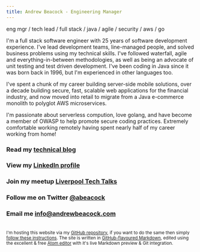 ```yaml
---
title: Andrew Beacock - Engineering Manager
---
```


eng mgr / tech lead / full stack / java / agile / security / aws / go

I'm a full stack software engineer with 25 years of software development experience. I've lead development teams, line-managed people, and solved business problems using my technical skills. I've followed waterfall, agile and everything-in-between methodologies, as well as being an advocate of unit testing and test driven development.  I've been coding in Java since it was born back in 1996, but I'm experienced in other languages too.

I've spent a chunk of my career building server-side mobile solutions, over a decade building secure, fast, scalable web applications for the financial industry, and now moved into retail to migrate from a Java e-commerce monolith to polyglot AWS microservices.

I'm passionate about serverless compution, love golang, and have become a member of OWASP to help promote secure coding practices. Extremely comfortable working remotely having spent nearly half of my career working from home!

### Read my [technical blog](https://blog.andrewbeacock.com)

### View my [LinkedIn profile](https://www.linkedin.com/in/andrewbeacock/)

### Join my meetup [Liverpool Tech Talks](https://www.meetup.com/Liverpool-Tech-Meetup/)

### Follow me on Twitter [@abeacock](https://twitter.com/abeacock)

### Email me <info@andrewbeacock.com>

<br/><small>I'm hosting this website via my [GitHub repository](https://github.com/abeacock/), if you want to do the same then simply [follow these instructions](https://pages.github.com/).  The site is written in [GitHub-flavoured Markdown](https://guides.github.com/features/mastering-markdown/), edited using the excellent & free [Atom editor](https://atom.io/) with it's live Markdown preview & Git integration.</small>
